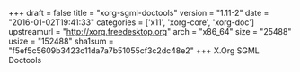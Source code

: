 +++
draft = false
title = "xorg-sgml-doctools"
version = "1.11-2"
date = "2016-01-02T19:41:33"
categories = ['x11', 'xorg-core', 'xorg-doc']
upstreamurl = "http://xorg.freedesktop.org"
arch = "x86_64"
size = "25488"
usize = "152488"
sha1sum = "f5ef5c5609b3423c11da7a7b51055cf3c2dc48e2"
+++
X.Org SGML Doctools